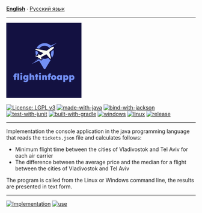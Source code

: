 **[English](README.md)** ∙ [Русский язык](README.ru.md)
___
![](/assets/images/flightinfologo.png)

[![License: LGPL v3](https://img.shields.io/badge/License-LGPL%20v3-blue.svg)](https://www.gnu.org/licenses/lgpl-3.0)
[![made-with-java](https://img.shields.io/badge/Made%20with-java-brown.svg)](https://adoptium.net/de/temurin/releases/)
[![bind-with-jackson](https://img.shields.io/badge/Bind%20with-jackson-yellow.svg)](https://github.com/FasterXML/jackson)
[![test-with-junit](https://img.shields.io/badge/Test%20with-junit5-5865F2.svg)](https://github.com/junit-team/junit5/)
[![built-with-gradle](https://img.shields.io/badge/Built%20with-gradle-1a3ef3.svg)](https://gradle.org/install/)
[![windows](https://img.shields.io/badge/Windows%20-compatible-1df31a.svg)](https://www.microsoft.com/es-es/windows)
[![linux](https://img.shields.io/badge/Linux%20-compatible-1df31a.svg)](https://www.linux.org/)
[![release](https://img.shields.io/badge/Version%20-1.0-FF0000.svg)](https://github.com/ZgzInfinity/Conversimg/releases)
___
Implementation the console application in the java programming language that reads the `tickets.json` file and calculates 
follows:

- Minimum flight time between the cities of Vladivostok and Tel Aviv for each air carrier
- The difference between the average price and the median for a flight between the cities of Vladivostok and Tel Aviv

The program is called from the Linux or Windows command line, the results are presented in text form.
___
[![Implementation](https://img.shields.io/badge/Implementation-steps-blue.svg)](https://github.com/maxshushanikov/flightinfoapp/blob/main/STEPS.md)
[![use](https://img.shields.io/badge/How--to-use-orange.svg)](https://github.com/maxshushanikov/flightinfoapp/blob/main/USAGE.md)
